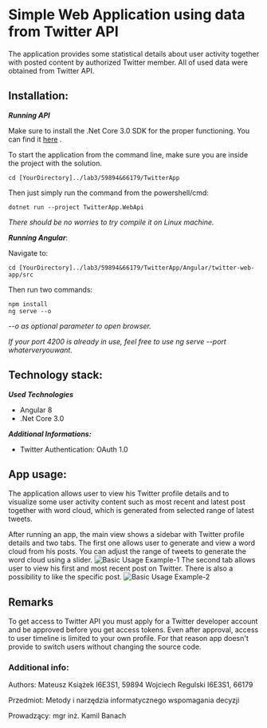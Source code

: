 # Simple Web Application using data from Twitter API 

The application provides some statistical details about user activity together with posted content by authorized Twitter member. All of used data were obtained from Twitter API.


## Installation:

***Running API***

Make sure to install the .Net Core 3.0 SDK for the proper functioning.
You can find it [here](https://dotnet.microsoft.com/download/dotnet-core/3.0) .

To start the application from the command line, make sure you are inside the project with the solution. 

```
cd [YourDirectory]../lab3/59894&66179/TwitterApp
```

Then just simply run the command from the powershell/cmd: 
```
dotnet run --project TwitterApp.WebApi
```

*There should be no worries to try compile it on Linux machine.*


***Running Angular***: 

Navigate to:
```
cd [YourDirectory]../lab3/59894&66179/TwitterApp/Angular/twitter-web-app/src
```

Then run two commands: 
```
npm install
ng serve --o 
```
*--o as optional parameter to open browser.*

*If your port 4200 is already in use, feel free to use ng serve --port whaterveryouwant.*


## Technology stack:

***Used Technologies***
+ Angular 8
+ .Net Core 3.0

***Additional Informations:***
+ Twitter Authentication: OAuth 1.0

## App usage:
The application allows user to view his Twitter profile details and to visualize some user activity content such as most recent and latest post together with word cloud, which is generated from selected range of latest tweets.

After running an app, the main view shows a sidebar with Twitter profile details and two tabs. The first one allows user to generate and view a word cloud from his posts. You can adjust the range of tweets to generate the word cloud using a slider.
![Basic Usage Example-1](https://i.imgur.com/yAhKSqU.png)
The second tab allows user to view his first and most recent post on Twitter. There is also a possibility to like the specific post.
![Basic Usage Example-2](https://i.imgur.com/Qhwkd9X.png)

## Remarks
To get access to Twitter API you must apply for a Twitter developer account and be approved before you get access tokens. Even after approval, access to user timeline is limited to your own profile. For that reason app doesn't provide to switch users without changing the source code.

### Additional info:
Authors: Mateusz Książek I6E3S1, 59894
Wojciech Regulski I6E3S1, 66179

Przedmiot: Metody i narzędzia informatycznego wspomagania decyzji

Prowadzący: mgr inż. Kamil Banach